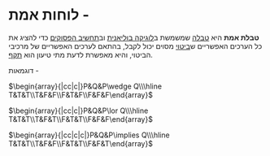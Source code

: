 # לוחות אמת - 
**טבלת אמת** היא [טבלה](https://he.wikipedia.org/wiki/%D7%98%D7%91%D7%9C%D7%94 "טבלה") שמשמשת ב[לוגיקה בוליאנית](https://he.wikipedia.org/wiki/%D7%9C%D7%95%D7%92%D7%99%D7%A7%D7%94_%D7%91%D7%95%D7%9C%D7%99%D7%90%D7%A0%D7%99%D7%AA "לוגיקה בוליאנית") וב[תחשיב הפסוקים](https://he.wikipedia.org/wiki/%D7%AA%D7%97%D7%A9%D7%99%D7%91_%D7%94%D7%A4%D7%A1%D7%95%D7%A7%D7%99%D7%9D "תחשיב הפסוקים") כדי להציג את כל הערכים האפשריים ש[ביטוי](https://he.wikipedia.org/wiki/%D7%91%D7%99%D7%98%D7%95%D7%99_(%D7%9E%D7%AA%D7%9E%D7%98%D7%99%D7%A7%D7%94) "ביטוי (מתמטיקה)") מסוים יכול לקבל, בהתאם לערכים האפשריים של מרכיבי הביטוי, והיא מאפשרת לדעת מתי טיעון הוא [תקף](https://he.wikipedia.org/wiki/%D7%AA%D7%A7%D7%A4%D7%95%D7%AA_(%D7%9C%D7%95%D7%92%D7%99%D7%A7%D7%94) "תקפות (לוגיקה)").

דוגמאות  - 

$\begin{array}{|cc|c|}P&Q&P\wedge Q\\\hline T&T&T\\T&F&F\\F&T&F\\F&F&F\end{array}$

$\begin{array}{|cc|c|}P&Q&P\lor Q\\\hline T&T&T\\T&F&T\\F&T&T\\F&F&F\end{array}$

$\begin{array}{|cc|c|c|}P&Q&P\implies Q\\\hline T&T&T\\T&F&F\\F&T&T\\F&F&T\end{array}$
